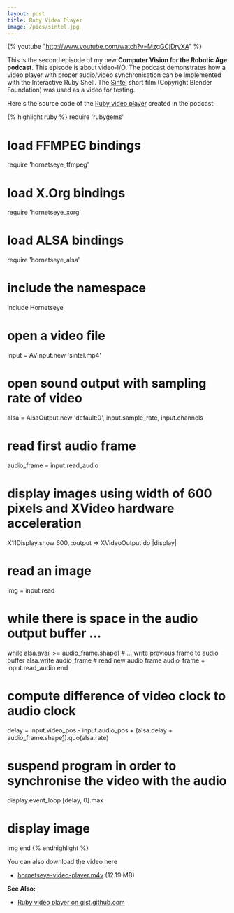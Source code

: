 ```yaml
---
layout: post
title: Ruby Video Player
image: /pics/sintel.jpg
---
```


{% youtube "http://www.youtube.com/watch?v=MzgGCjDryXA" %}

This is the second episode of my new **Computer Vision for the Robotic Age podcast**. This episode is about video-I/O. The podcast demonstrates how a video player with proper audio/video synchronisation can be implemented with the Interactive Ruby Shell. The [Sintel][3] short film (Copyright Blender Foundation) was used as a video for testing.

Here's the source code of the [Ruby video player][4] created in the podcast:

{% highlight ruby %}
require 'rubygems'
# load FFMPEG bindings
require 'hornetseye_ffmpeg'
# load X.Org bindings
require 'hornetseye_xorg'
# load ALSA bindings
require 'hornetseye_alsa'
# include the namespace
include Hornetseye
# open a video file
input = AVInput.new 'sintel.mp4'
# open sound output with sampling rate of video
alsa = AlsaOutput.new 'default:0', input.sample_rate, input.channels
# read first audio frame
audio_frame = input.read_audio
# display images using width of 600 pixels and XVideo hardware acceleration
X11Display.show 600, :output => XVideoOutput do |display|
  # read an image
  img = input.read
  # while there is space in the audio output buffer ...   
  while alsa.avail >= audio_frame.shape[1]
    # ... write previous frame to audio buffer
    alsa.write audio_frame
    # read new audio frame
    audio_frame = input.read_audio
  end
  # compute difference of video clock to audio clock
  delay = input.video_pos - input.audio_pos + (alsa.delay + audio_frame.shape[1]).quo(alsa.rate)
  # suspend program in order to synchronise the video with the audio
  display.event_loop [delay, 0].max
  # display image
  img
end
{% endhighlight %}

You can also download the video here
<ul>
  <li><a href="http://dl.dropbox.com/u/49280716/hornetseye-video-player.m4v">hornetseye-video-player.m4v</a> (12.19 MB)</li>
</ul>

**See Also:**

* [Ruby video player on gist.github.com][4]

[1]: http://wedesoft.libsyn.com/webpage
[2]: http://wedesoft.libsyn.com/rss
[3]: http://www.sintel.org/
[4]: https://gist.github.com/1182886

